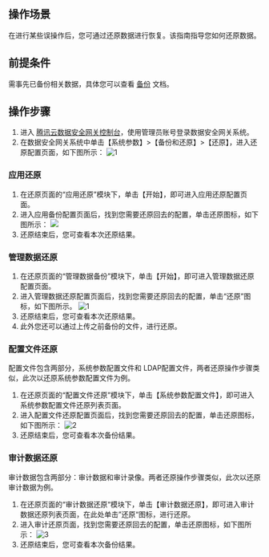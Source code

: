 ## 操作场景

在进行某些误操作后，您可通过还原数据进行恢复。该指南指导您如何还原数据。

## 前提条件

需事先已备份相关数据，具体您可以查看 [备份](https://cloud.tencent.com/document/product/1025/32391) 文档。


## 操作步骤
1. 进入 [腾讯云数据安全网关控制台](https://console.cloud.tencent.com/dasb)，使用管理员账号登录数据安全网关系统。
2. 在数据安全网关系统中单击【系统参数】>【备份和还原】>【还原】，进入还原配置页面，如下图所示：
![1](https://main.qcloudimg.com/raw/908b683ab9b670ab339ba6be40f55f8f.png)

### 应用还原
1. 在还原页面的“应用还原”模块下，单击【开始】，即可进入应用还原配置页面。
2. 进入应用备份配置页面后，找到您需要还原回去的配置，单击还原图标，如下图所示：
![](https://main.qcloudimg.com/raw/d2048ac4d235209a54d052a0eabf4b18.png)
3. 还原结束后，您可查看本次还原结果。


### 管理数据还原
1. 在还原页面的“管理数据备份”模块下，单击【开始】，即可进入管理数据还原配置页面。
2. 进入管理数据还原配置页面后，找到您需要还原回去的配置，单击“还原”图标，如下图所示。
![1](https://main.qcloudimg.com/raw/5f4747835d9e6beb21868a490634ec39.png)
3. 还原结束后，您可查看本次还原结果。
4. 此外您还可以通过上传之前备份的文件，进行还原。


### 配置文件还原
配置文件包含两部分，系统参数配置文件和 LDAP配置文件，两者还原操作步骤类似，此次以还原系统参数配置文件为例。
1. 在还原页面的“配置文件还原”模块下，单击【系统参数配置文件】，即可进入系统参数配置文件还原列表页面。
2. 进入配置文件还原配置页面后，找到您需要还原回去的配置，单击还原图标，如下图所示：
![2](https://main.qcloudimg.com/raw/099d6af9b77e92ced64fca5418464937.png)
3. 还原结束后，您可查看本次备份结果。



### 审计数据还原
审计数据包含两部分：审计数据和审计录像。两者还原操作步骤类似，此次以还原审计数据为例。
1. 在还原页面的“审计数据还原“模块下，单击【审计数据还原】，即可进入审计数据还原列表页面，在此处单击”还原“图标，进行还原。
2. 进入审计还原页面，找到您需要还原回去的配置，单击还原图标，如下图所示：
![3](https://main.qcloudimg.com/raw/7cd8305df5561a22d2bf3d463fe6e794.png)
3. 还原结束后，您可查看本次备份结果。
